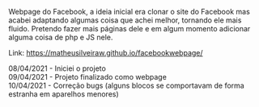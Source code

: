Webpage do Facebook, a ideia inicial era clonar o site do Facebook mas acabei adaptando algumas coisa que achei melhor, tornando ele mais fluido. Pretendo fazer mais páginas dele e em algum momento adicionar alguma coisa de php e JS nele. 

Link: https://matheusilveiraw.github.io/facebookwebpage/ <br>

08/04/2021 - Iniciei o projeto <br>
09/04/2021 - Projeto finalizado como webpage <br>
10/04/2021 - Correção bugs (alguns blocos se comportavam de forma estranha em aparelhos menores) <br>
